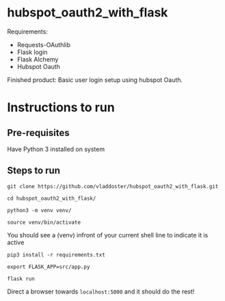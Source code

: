 # hubspot_oauth2_with_flask

Requirements:
- Requests-OAuthlib
- Flask login
- Flask Alchemy
- Hubspot Oauth

Finished product:
Basic user login setup using hubspot Oauth.

# Instructions to run

## Pre-requisites
Have Python 3 installed on system

## Steps to run
`git clone https://github.com/vladdoster/hubspot_oauth2_with_flask.git`

`cd hubspot_oauth2_with_flask/`

`python3 -m venv venv/`

`source venv/bin/activate`

You should see a (venv) infront of your current shell line to indicate it is active

`pip3 install -r requirements.txt`

`export FLASK_APP=src/app.py`

`flask run`

Direct a browser towards `localhost:5000` and it should do the rest!

